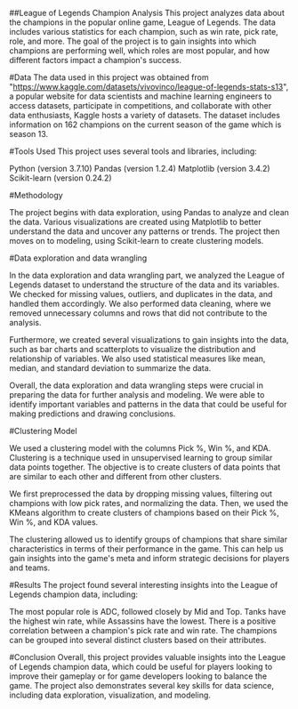##League of Legends Champion Analysis
This project analyzes data about the champions in the popular online game, League of Legends. The data includes various statistics for each champion, such as win rate, pick rate, role, and more. The goal of the project is to gain insights into which champions are performing well, which roles are most popular, and how different factors impact a champion's success.

#Data
The data used in this project was obtained from "https://www.kaggle.com/datasets/vivovinco/league-of-legends-stats-s13", a popular website for data scientists and machine learning engineers to access datasets, participate in competitions, and collaborate with other data enthusiasts, Kaggle hosts a variety of datasets. The dataset includes information on 162 champions on the current season of the game which is season 13.

#Tools Used
This project uses several tools and libraries, including:

Python (version 3.7.10)
Pandas (version 1.2.4)
Matplotlib (version 3.4.2)
Scikit-learn (version 0.24.2)

#Methodology

The project begins with data exploration, using Pandas to analyze and clean the data. Various visualizations are created using Matplotlib to better understand the data and uncover any patterns or trends. The project then moves on to modeling, using Scikit-learn to create clustering models.

#Data exploration and data wrangling

In the data exploration and data wrangling part, we analyzed the League of Legends dataset to understand the structure of the data and its variables. We checked for missing values, outliers, and duplicates in the data, and handled them accordingly. We also performed data cleaning, where we removed unnecessary columns and rows that did not contribute to the analysis.

Furthermore, we created several visualizations to gain insights into the data, such as bar charts and scatterplots to visualize the distribution and relationship of variables. We also used statistical measures like mean, median, and standard deviation to summarize the data.

Overall, the data exploration and data wrangling steps were crucial in preparing the data for further analysis and modeling. We were able to identify important variables and patterns in the data that could be useful for making predictions and drawing conclusions.

#Clustering Model

We used a clustering model with the columns Pick %, Win %, and KDA. Clustering is a technique used in unsupervised learning to group similar data points together. The objective is to create clusters of data points that are similar to each other and different from other clusters.

We first preprocessed the data by dropping missing values, filtering out champions with low pick rates, and normalizing the data. Then, we used the KMeans algorithm to create clusters of champions based on their Pick %, Win %, and KDA values.

The clustering allowed us to identify groups of champions that share similar characteristics in terms of their performance in the game. This can help us gain insights into the game's meta and inform strategic decisions for players and teams.

#Results
The project found several interesting insights into the League of Legends champion data, including:

The most popular role is ADC, followed closely by Mid and Top.
Tanks have the highest win rate, while Assassins have the lowest.
There is a positive correlation between a champion's pick rate and win rate.
The champions can be grouped into several distinct clusters based on their attributes.

#Conclusion
Overall, this project provides valuable insights into the League of Legends champion data, which could be useful for players looking to improve their gameplay or for game developers looking to balance the game. The project also demonstrates several key skills for data science, including data exploration, visualization, and modeling.
